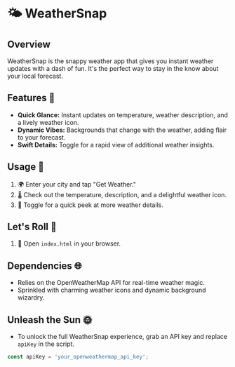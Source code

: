# 🌤️ WeatherSnap

## Overview

WeatherSnap is the snappy weather app that gives you instant weather updates with a dash of fun. It's the perfect way to stay in the know about your local forecast.

## Features 🌈

- **Quick Glance:** Instant updates on temperature, weather description, and a lively weather icon.
- **Dynamic Vibes:** Backgrounds that change with the weather, adding flair to your forecast.
- **Swift Details:** Toggle for a rapid view of additional weather insights.

## Usage 🚀

1. 🌍 Enter your city and tap "Get Weather."
2. 🌡️ Check out the temperature, description, and a delightful weather icon.
3. 🔄 Toggle for a quick peek at more weather details.

## Let's Roll 🌟

1. 🚀 Open `index.html` in your browser.

## Dependencies 🌐

- Relies on the OpenWeatherMap API for real-time weather magic.
- Sprinkled with charming weather icons and dynamic background wizardry.

## Unleash the Sun 🌞

- To unlock the full WeatherSnap experience, grab an API key and replace `apiKey` in the script.

```javascript
const apiKey = 'your_openweathermap_api_key';



